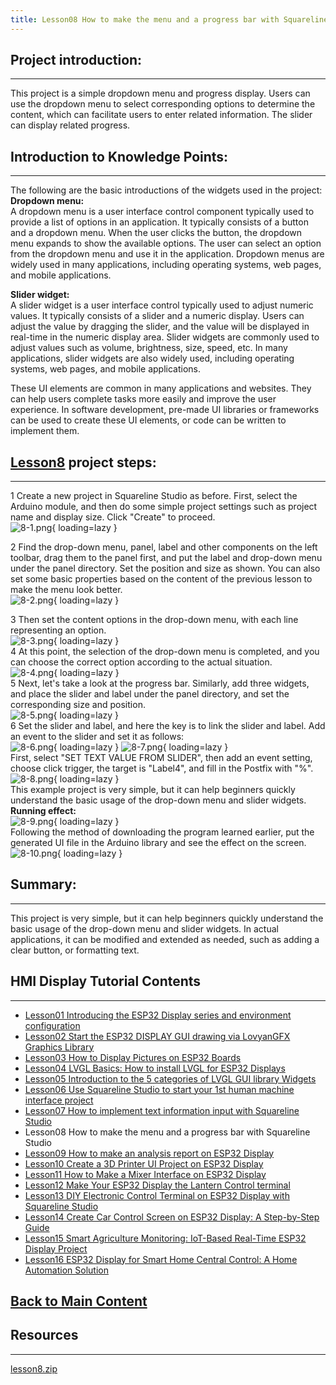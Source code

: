 ```yaml
---
title: Lesson08 How to make the menu and a progress bar with Squareline Studio
---
```


## **Project introduction:**
------

This project is a simple dropdown menu and progress display. Users can use the dropdown menu to select corresponding options to determine the content, which can facilitate users to enter related information. The slider can display related progress.

## **Introduction to Knowledge Points:**
-----

The following are the basic introductions of the widgets used in the project:    
**Dropdown menu:**   
A dropdown menu is a user interface control component typically used to provide a list of options in an application. It typically consists of a button and a dropdown menu. When the user clicks the button, the dropdown menu expands to show the available options. The user can select an option from the dropdown menu and use it in the application. Dropdown menus are widely used in many applications, including operating systems, web pages, and mobile applications.

**Slider widget:**   
A slider widget is a user interface control typically used to adjust numeric values. It typically consists of a slider and a numeric display. Users can adjust the value by dragging the slider, and the value will be displayed in real-time in the numeric display area. Slider widgets are commonly used to adjust values such as volume, brightness, size, speed, etc. In many applications, slider widgets are also widely used, including operating systems, web pages, and mobile applications.

These UI elements are common in many applications and websites. They can help users complete tasks more easily and improve the user experience. In software development, pre-made UI libraries or frameworks can be used to create these UI elements, or code can be written to implement them.

## **[Lesson8](https://wiki.elecrow.com/images/5/54/ESP-Display-lesson8.zip) project steps:**
-----

1 Create a new project in Squareline Studio as before. First, select the Arduino module, and then do some simple project settings such as project name and display size. Click "Create" to proceed.   
![8-1.png](https://wiki.elecrow.com/images/4/46/8-1.png){ loading=lazy }

2 Find the drop-down menu, panel, label and other components on the left toolbar, drag them to the panel first, and put the label and drop-down menu under the panel directory. Set the position and size as shown. You can also set some basic properties based on the content of the previous lesson to make the menu look better.   
![8-2.png](https://wiki.elecrow.com/images/0/01/8-2.png){ loading=lazy }

3 Then set the content options in the drop-down menu, with each line representing an option.   
![8-3.png](https://wiki.elecrow.com/images/2/29/8-3.png){ loading=lazy }   
4 At this point, the selection of the drop-down menu is completed, and you can choose the correct option according to the actual situation.   
![8-4.png](https://wiki.elecrow.com/images/e/e1/8-4.png){ loading=lazy }   
5 Next, let's take a look at the progress bar. Similarly, add three widgets, and place the slider and label under the panel directory, and set the corresponding size and position.   
![8-5.png](https://wiki.elecrow.com/images/9/97/8-5.png){ loading=lazy }  
6 Set the slider and label, and here the key is to link the slider and label. Add an event to the slider and set it as follows:   
![8-6.png](https://wiki.elecrow.com/images/e/ed/8-6.png){ loading=lazy }
![8-7.png](https://wiki.elecrow.com/images/1/14/8-7.png){ loading=lazy }  
First, select "SET TEXT VALUE FROM SLIDER", then add an event setting, choose click trigger, the target is "Label4", and fill in the Postfix with "%".   
![8-8.png](https://wiki.elecrow.com/images/thumb/4/4f/8-8.png/235px-8-8.png){ loading=lazy }   
This example project is very simple, but it can help beginners quickly understand the basic usage of the drop-down menu and slider widgets.   
**Running effect:**   
![8-9.png](https://wiki.elecrow.com/images/3/36/8-9.png){ loading=lazy }   
Following the method of downloading the program learned earlier, put the generated UI file in the Arduino library and see the effect on the screen.   
![8-10.png](https://wiki.elecrow.com/images/f/f6/8-10.png){ loading=lazy }

## **Summary:**
-----

This project is very simple, but it can help beginners quickly understand the basic usage of the drop-down menu and slider widgets. In actual applications, it can be modified and extended as needed, such as adding a clear button, or formatting text.

## **HMI Display Tutorial Contents**
------

- [Lesson01 Introducing the ESP32 Display series and environment configuration](./lesson01-introducing-the-esp32-display-series-and-environment-configuration.md)
- [Lesson02 Start the ESP32 DISPLAY GUI drawing via LovyanGFX Graphics Library](./lesson02-start-the-esp32-display-gui-drawing-via-lovyangfx-graphics-library.md)
- [Lesson03 How to Display Pictures on ESP32 Boards](./lesson03-how-to-display-pictures-on-esp32-boards.md)
- [Lesson04 LVGL Basics: How to install LVGL for ESP32 Displays](./lesson04-lvgl-basics-how-to-install-lvgl-for-esp32-displays.md)
- [Lesson05 Introduction to the 5 categories of LVGL GUI library Widgets](./lesson05-introduction-to-the-5-categories-of-lvgl-gui-library-widgets.md)
- [Lesson06 Use Squareline Studio to start your 1st human machine interface project](./lesson06-use-squareline-studio-to-start-your-1st-human-machine-interface-project.md)
- [Lesson07 How to implement text information input with Squareline Studio](./lesson07-how-to-implement-text-information-input-with-squareline-studio.md)
- Lesson08 How to make the menu and a progress bar with Squareline Studio
- [Lesson09 How to make an analysis report on ESP32 Display](./lesson09-how-to-make-an-analysis-report-on-esp32-display.md)
- [Lesson10 Create a 3D Printer UI Project on ESP32 Display](./lesson10-create-a-3d-printer-ui-project-on-esp32-display.md)
- [Lesson11 How to Make a Mixer Interface on ESP32 Display](./lesson11-how-to-make-a-mixer-interface-on-esp32-display.md)
- [Lesson12 Make Your ESP32 Display the Lantern Control terminal](./lesson12-make-your-esp32-display-the-lantern-control-terminal.md)
- [Lesson13 DIY Electronic Control Terminal on ESP32 Display with Squareline Studio](./lesson13-diy-electronic-control-terminal-on-esp32-display-with-squareline-studio.md)
- [Lesson14 Create Car Control Screen on ESP32 Display: A Step-by-Step Guide](./lesson14-create-car-control-screen-on-esp32-display-a-step-by-step-guide.md)
- [Lesson15 Smart Agriculture Monitoring: IoT-Based Real-Time ESP32 Display Project](./lesson15-smart-agriculture-monitoring-lot-based-real-time-esp32-display-project.md)
- [Lesson16 ESP32 Display for Smart Home Central Control: A Home Automation Solution](./lesson16-esp32-display-for-smart-home-central-control-a-home-automation-solution.md)

## **[Back to Main Content](../../Tutorials/index.md)** 

## Resources
-----

[lesson8.zip](https://wiki.elecrow.com/images/5/54/ESP-Display-lesson8.zip)